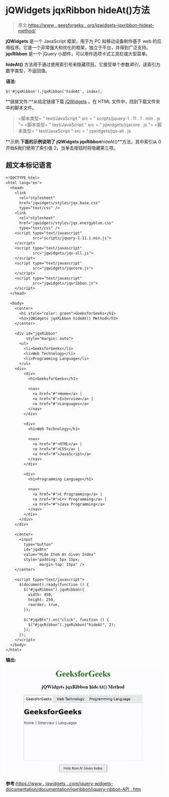 # jQWidgets jqxRibbon hideAt()方法

> 原文:[https://www . geesforgeks . org/jqwidgets-jqxribbon-hideat-method/](https://www.geeksforgeeks.org/jqwidgets-jqxribbon-hideat-method/)

**jQWidgets** 是一个 JavaScript 框架，用于为 PC 和移动设备制作基于 web 的应用程序。它是一个非常强大和优化的框架，独立于平台，并得到广泛支持。 **jqxRibbon** 是一个 jQuery 小部件，可以用作选项卡式工具栏或大型菜单。

**hideAt()** 方法用于通过使用索引号来隐藏项目。它接受单个参数*索引*，该索引为数字类型，不返回值。

**语法:**

```
$('#jqxRibbon').jqxRibbon('hideAt', index);
```

**链接文件:**从给定链接下载 [jQWidgets](https://www.jqwidgets.com/download/) 。在 HTML 文件中，找到下载文件夹中的脚本文件。

> <link rel="”stylesheet”" href="”jqwidgets/styles/jqx.base.css”" type="”text/css”">
> <脚本类型= " text/JavaScript " src = " scripts/jquery-1 . 11 . 1 . min . js "></脚本类型>
> <脚本类型= " text/JavaScript " src = " jqwidgets/jqxcore . js "></脚本类型>
> <脚本类型= " text/JavaScript " src = " jqwidgets/jqx-all . js

**示例:**下面的示例说明了 jQWidgets jqxRibbon**hideAt()**方法，其中索引从 0 开始&我们使用了索引值 2，当单击按钮时将隐藏第三项。

## 超文本标记语言

```
<!DOCTYPE html>
<html lang="en">
  <head>
    <link
      rel="stylesheet"
      href="jqwidgets/styles/jqx.base.css"
      type="text/css" />
    <link
      rel="stylesheet"
      href="jqwidgets/styles/jqx.energyblue.css"
      type="text/css" />
    <script type="text/javascript" 
            src="scripts/jquery-1.11.1.min.js">
    </script>
    <script type="text/javascript" 
            src="jqwidgets/jqx-all.js">
    </script>
    <script type="text/javascript" 
            src="jqwidgets/jqxcore.js">
    </script>
    <script type="text/javascript" 
            src="jqwidgets/jqxribbon.js">
    </script>
  </head>

  <body>
    <center>
      <h1 style="color: green">GeeksforGeeks</h1>
      <h3>jQWidgets jqxRibbon hideAt() Method</h3>
    </center>

    <div id="jqxRibbon" 
         style="margin: auto">
      <ul>
        <li>GeeksforGeeks</li>
        <li>Web Technology</li>
        <li>Programming Language</li>
      </ul>
    <div>
        <div>
          <h1>GeeksforGeeks</h1>

          <nav>
            <a href="#">Home</a> | 
            <a href="#">Interview</a> |
            <a href="#">Languages</a>
          </nav>
        </div>

        <div>
          <h1>Web Technology</h1>

          <nav>
            <a href="#">HTML</a> | 
            <a href="#">CSS</a> |
            <a href="#">JavaScript</a>
          </nav>
        </div>

        <div>
          <h1>Programming Language</h1>

          <nav>
            <a href="#">C Programming</a> | 
            <a href="#">C++ Programming</a> |
            <a href="#">Java Programming</a>
          </nav>
        </div>
      </div>
    </div>

    <center>
      <input
        type="button"
        id="jqxBtn"
        value="Hide Item At Given Index"
        style="padding: 5px 15px; 
               margin-top: 15px" />
    </center>

    <script type="text/javascript">
      $(document).ready(function () {
        $("#jqxRibbon").jqxRibbon({
          width: 450,
          height: 250,
          reorder: true,
        });

        $("#jqxBtn").on("click", function () {
          $("#jqxRibbon").jqxRibbon("hideAt", 2);
        });
      });
    </script>
  </body>
</html>
```

**输出:**

![](img/d76255c58966d494f721a7f652ce8715.png)

**参考:**[https://www . jqwidgets . com/jquery-widgets-documentation/documentation/jqxribbon/jquery-ribbon-API . htm](https://www.jqwidgets.com/jquery-widgets-documentation/documentation/jqxribbon/jquery-ribbon-api.htm)
